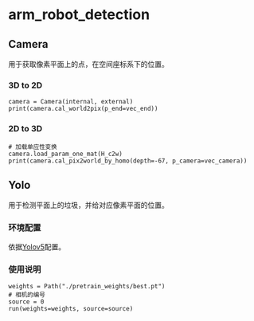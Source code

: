 # arm_robot_detection

## Camera
用于获取像素平面上的点，在空间座标系下的位置。

### 3D to 2D
```
camera = Camera(internal, external)
print(camera.cal_world2pix(p_end=vec_end))
```

### 2D to 3D
```
# 加载单应性变换
camera.load_param_one_mat(H_c2w)
print(camera.cal_pix2world_by_homo(depth=-67, p_camera=vec_camera))
```

## Yolo
用于检测平面上的垃圾，并给对应像素平面的位置。

### 环境配置
依据[Yolov5](https://github.com/ultralytics/yolov5)配置。

### 使用说明
```
weights = Path("./pretrain_weights/best.pt")
# 相机的编号
source = 0
run(weights=weights, source=source)
```
